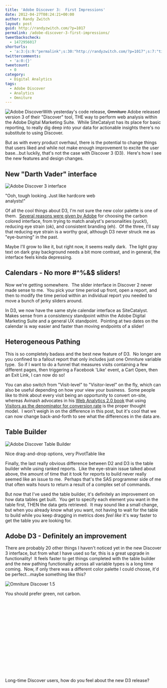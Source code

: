 ```yaml
---
title: 'Adobe Discover 3:  First Impressions'
date: 2012-04-27T08:24:21+00:00
author: Randy Zwitch
layout: post
guid: http://randyzwitch.com/?p=1017
permalink: /adobe-discover-3-first-impressions/
tweetbackscheck:
  - 1472956017
shorturls:
  - 'a:3:{s:9:"permalink";s:30:"http://randyzwitch.com/?p=1017";s:7:"tinyurl";s:26:"http://tinyurl.com/8xcx954";s:4:"isgd";s:19:"http://is.gd/BcfhjN";}'
twittercomments:
  - 'a:0:{}'
tweetcount:
  - 0
category:
  - Digital Analytics
tags:
  - Adobe Discover
  - Analytics
  - Omniture
---
```

<img class="alignright size-full wp-image-1020" title="adobe-discover-logo" src="http://i0.wp.com/randyzwitch.com/wp-content/uploads/2012/04/adobe-discover-logo.png?fit=184%2C43" alt="Adobe Discover" srcset="http://i0.wp.com/randyzwitch.com/wp-content/uploads/2012/04/adobe-discover-logo.png?w=184 184w, http://i0.wp.com/randyzwitch.com/wp-content/uploads/2012/04/adobe-discover-logo.png?resize=150%2C35 150w" sizes="(max-width: 184px) 100vw, 184px" data-recalc-dims="1" />With yesterday's code release, <del>Omniture</del> Adobe released version 3 of their "Discover" tool, THE way to perform web analysis within the Adobe Digital Marketing Suite.  While SiteCatalyst has its place for basic reporting, to really dig deep into your data for actionable insights there's no substitute to using Discover.

But as with every product overhaul, there is the potential to change things that users liked and while not make enough improvement to excite the user base...but luckily, that's not the case with Discover 3 (D3).  Here's how I see the new features and design changes.



## New "Darth Vader" interface

<div id="attachment_1025" style="width: 357px" class="wp-caption alignright">
  <img class="size-full wp-image-1025" title="adobe-discover-3-screenshot" src="http://i2.wp.com/randyzwitch.com/wp-content/uploads/2012/04/adobe-discover-3-screenshot.png?fit=347%2C219" alt="Adobe Discover 3 interface" srcset="http://i2.wp.com/randyzwitch.com/wp-content/uploads/2012/04/adobe-discover-3-screenshot.png?w=347 347w, http://i2.wp.com/randyzwitch.com/wp-content/uploads/2012/04/adobe-discover-3-screenshot.png?resize=150%2C94 150w, http://i2.wp.com/randyzwitch.com/wp-content/uploads/2012/04/adobe-discover-3-screenshot.png?resize=300%2C189 300w" sizes="(max-width: 347px) 100vw, 347px" data-recalc-dims="1" />

  <p class="wp-caption-text">
    "Ooh, tough looking. Just like hardcore web analysts!"
  </p>
</div>

Of all the cool things about D3, I'm not sure the new color palette is one of them.  <a title="Adobe Discover 3 announcement" href="http://blogs.adobe.com/digitalmarketing/analytics/discover-3-0-the-new-ui-might-just-be-as-cool-as-the-analysts-who-use-it/" target="_blank">Several reasons were given by Adobe</a> for choosing the carbon colored interface, from trying to match analyst's personalities (yuck!), reducing eye strain (ok), and consistent branding (eh).  Of the three, I'll say that reducing eye strain is a worthy goal, although D3 never struck me as "eye-burning" in the past.

Maybe I'll grow to like it, but right now, it seems really dark.  The light gray text on dark gray background needs a bit more contrast, and in general, the interface feels kinda depressing.

## Calendars - No more #^%&$ sliders!

Now we're getting somewhere.  The slider interface in Discover 2 never made sense to me.  You pick your time period up front, open a report, and then to modify the time period within an individual report you needed to move a bunch of jerky sliders around.

In D3, we now have the same style calendar interface as SiteCatalyst.  Makes sense from a consistency standpoint within the Adobe Digital Marketing Suite and a general UX standpoint.  Pointing at two dates on the calendar is way easier and faster than moving endpoints of a slider!





## Heterogeneous Pathing

This is so completely badass and the best new feature of D3.  No longer are you confined to a fallout report that only includes just one Omniture variable type.  So if I want to do a funnel that measures visits containing a few different pages, then triggering a Facebook 'Like' event, a Cart Open, then an Exit Link, I can now do so!

You can also switch from "Visit-level" to "Visitor-level" on the fly, which can also be useful depending on how your view your business.  Some people like to think about every visit being an opportunity to convert on-site, whereas Avinash advocates in his <a title="Web Analytics 2.0 link" href="http://www.amazon.com/gp/product/0470529393/ref=as_li_ss_tl?ie=UTF8&tag=thefuquexpe-20&linkCode=as2&camp=1789&creative=390957&creativeASIN=0470529393" target="_blank">Web Analytics 2.0 book</a> that using <a title="Avinash Visitors Conversion Rate" href="http://www.kaushik.net/avinash/excellent-analytics-tip5-conversion-rate-basics-best-practices/" target="_blank">Visitors as the denominator for conversion rate</a> is the proper thought model.  I won't weigh in on the difference in this post, but it's cool that we can now change back-and-forth to see what the differences in the data are.

## Table Builder

<div id="attachment_1030" style="width: 337px" class="wp-caption alignleft">
  <img class="size-full wp-image-1030" title="adobe-discover-3-table-builder" src="http://i1.wp.com/randyzwitch.com/wp-content/uploads/2012/04/adobe-discover-3-table-builder.png?fit=327%2C225" alt="Adobe Discover Table Builder" srcset="http://i1.wp.com/randyzwitch.com/wp-content/uploads/2012/04/adobe-discover-3-table-builder.png?w=327 327w, http://i1.wp.com/randyzwitch.com/wp-content/uploads/2012/04/adobe-discover-3-table-builder.png?resize=150%2C103 150w, http://i1.wp.com/randyzwitch.com/wp-content/uploads/2012/04/adobe-discover-3-table-builder.png?resize=300%2C206 300w" sizes="(max-width: 327px) 100vw, 327px" data-recalc-dims="1" />

  <p class="wp-caption-text">
    Nice drag-and-drop options, very PivotTable like
  </p>
</div>

Finally, the last really obvious difference between D2 and D3 is the table builder while using ranked reports.  Like the eye-strain issue talked about above, the amount of time that it took for reports to build never really seemed like an issue to me.  Perhaps that's the SAS programmer side of me that often waits hours to return a result of a complex set of commands.

But now that I've used the table builder, it's definitely an improvement on how data tables get built.  You get to specify each element you want in the table first, THEN the data gets retrieved.  It may sound like a small change, but when you already know what you want, not having to wait for the table to build while you keep dragging in metrics does _feel like_ it's way faster to get the table you are looking for.

## Adobe D3 - Definitely an improvement

There are probably 20 other things I haven't noticed yet in the new Discover 3 interface, but from what I have used so far, this is a great upgrade in functionality!  It feels faster to get things completed with the table builder and the new pathing functionality across all variable types is a long time coming.  Now, if only there was a different color palette I could choose, it'd be perfect...maybe something like this?

<div id="attachment_1034" style="width: 408px" class="wp-caption alignleft">
  <img class="size-full wp-image-1034 " title="omniture-discover-1.5" src="http://i2.wp.com/randyzwitch.com/wp-content/uploads/2012/04/omniture-discover-1.5.png?fit=398%2C266" alt="Omniture Discover 1.5" srcset="http://i2.wp.com/randyzwitch.com/wp-content/uploads/2012/04/omniture-discover-1.5.png?w=398 398w, http://i2.wp.com/randyzwitch.com/wp-content/uploads/2012/04/omniture-discover-1.5.png?resize=150%2C100 150w, http://i2.wp.com/randyzwitch.com/wp-content/uploads/2012/04/omniture-discover-1.5.png?resize=300%2C200 300w" sizes="(max-width: 398px) 100vw, 398px" data-recalc-dims="1" />

  <p class="wp-caption-text">
    You should prefer green, not carbon.
  </p>
</div>

&nbsp;

&nbsp;

&nbsp;

&nbsp;

&nbsp;

&nbsp;

&nbsp;

&nbsp;

Long-time Discover users, how do you feel about the new D3 release?
